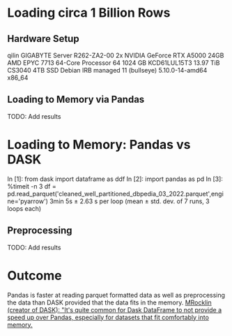 # Loading circa 1 Billion Rows 
## Hardware Setup
qilin
GIGABYTE Server R262-ZA2-00
2x NVIDIA GeForce RTX A5000 24GB
AMD EPYC 7713 64-Core Processor	64	1024 GB	KCD61LUL15T3 13.97 TiB CS3040 4TB SSD
Debian IRB managed 11 (bullseye)
5.10.0-14-amd64 x86_64

## Loading to Memory via Pandas
TODO: Add results
# Loading to Memory: Pandas vs DASK
In [1]: from dask import dataframe as ddf
In [2]: import pandas as pd
In [3]: %timeit -n 3 df = pd.read_parquet('cleaned_well_partitioned_dbpedia_03_2022.parquet',engine='pyarrow')
3min 5s ± 2.63 s per loop (mean ± std. dev. of 7 runs, 3 loops each)


## Preprocessing
TODO: Add results

# Outcome
Pandas is faster at reading parquet formatted data as well as preprocessing the data than DASK provided that the data fits in the memory.
[MRocklin (creator of DASK): "It's quite common for Dask DataFrame to not provide a speed up over Pandas, especially for datasets that fit comfortably into memory.](https://stackoverflow.com/a/57104255/5363103)